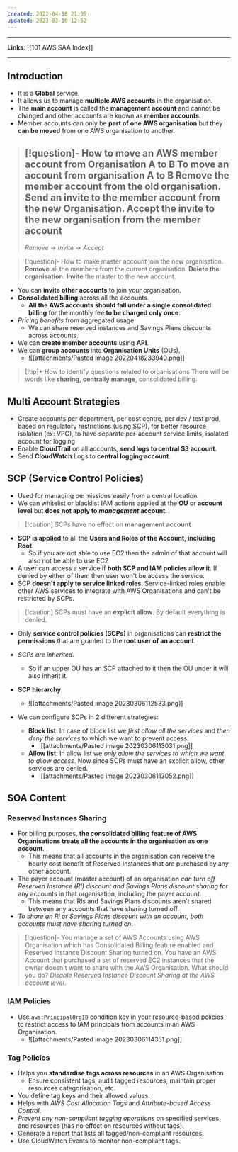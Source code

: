 ```yaml
---
created: 2022-04-18 21:09
updated: 2023-03-10 12:52
---
```

---
**Links**: [[101 AWS SAA Index]]

---
## Introduction
- It is a **Global** service.
- It allows us to manage **multiple AWS accounts** in the organisation.
- The **main account** is called the **management account** and cannot be changed and other accounts are known as **member accounts**.
- Member accounts can only be **part of one AWS organisation** but they **can be moved** from one AWS organisation to another.

> [!question]- How to move an AWS member account from Organisation A to B
> To move an account from organisation A to B **Remove** the member account from the old organisation. Send an **invite** to the member account from the new Organisation. **Accept** the invite to the new organisation from the member account
> ---
> *Remove* -> *Invite* -> *Accept*

> [!question]- How to make master account join the new organisation.
> **Remove** all the members from the current organisation. **Delete the organisation**. **Invite** the master to the new account.

-  You can **invite other accounts** to join your organisation.
-  **Consolidated billing** across all the accounts. 
	- **All the AWS accounts should fall under a single consolidated billing** for the monthly fee **to be charged only once**.
- *Pricing benefits* from aggregated usage
	- We can share reserved instances and Savings Plans discounts across accounts.
- We can **create member accounts** using **API**.
- We can **group accounts** into **Organisation Units** (OUs).
	- ![[attachments/Pasted image 20220418233940.png]]

>[!tip]+ How to identify questions related to organisations
> There will be words like **sharing**, **centrally manage**, consolidated billing.

## Multi Account Strategies
- Create accounts per department, per cost centre, per dev / test prod, based on regulatory restrictions (using SCP), for better resource isolation (ex: VPC), to have separate per-account service limits, isolated account for logging
- Enable **CloudTrail** on all accounts, **send logs to central S3 account**.
- Send **CloudWatch** Logs to **central logging account**.

## SCP (Service Control Policies)
- Used for managing permissions easily from a central location.
- We can whitelist or blacklist IAM actions applied at the **OU** or **account level** but **does not apply to *management* account**.

> [!caution] SCPs have no effect on **management account**

- **SCP is applied** to all the **Users and Roles of the Account, including Root**. 
	- So if you are not able to use EC2 then the admin of that account will also not be able to use EC2
- A user can access a service if **both SCP and IAM policies allow it**. If denied by either of them then user won't be access the service.
- SCP **doesn't apply to service linked roles**. Service-linked roles enable other AWS services to integrate with AWS Organisations and can't be restricted by SCPs.

> [!caution] SCPs must have an **explicit allow**. By default everything is denied.


- Only **service control policies (SCPs)** in organisations can **restrict the permissions** that are granted to the **root user of an account**.

- *SCPs are inherited*. 
	- So if an upper OU has an SCP attached to it then the OU under it will also inherit it.
- **SCP hierarchy**
	- ![[attachments/Pasted image 20230306112533.png]]

- We can configure SCPs in 2 different strategies:
	- **Block list**: In case of block list we *first allow all the services* and *then deny the services* to which we want to prevent access.
		- ![[attachments/Pasted image 20230306113031.png]]
	- **Allow list**: In allow list we *only allow the services to which we want to allow access*. Now since SCPs must have an explicit allow, other services are denied.
		- ![[attachments/Pasted image 20230306113052.png]]

## SOA Content
### Reserved Instances Sharing
- For billing purposes, **the consolidated billing feature of AWS Organisations treats all the accounts in the organisation as one account**.
	- This means that all accounts in the organisation can receive the hourly cost benefit of Reserved Instances that are purchased by any other account.
- The payer account (master account) of an organisation *can turn off Reserved Instance (RI) discount and Savings Plans discount sharing* for any accounts in that organisation, including the payer account.
	- This means that Rls and Savings Plans discounts aren't shared between any accounts that have sharing turned off.
- *To share an Rl or Savings Plans discount with an account, both accounts must have sharing turned on*.

> [!question]- You manage a set of AWS Accounts using AWS Organisation which has Consolidated Billing feature enabled and Reserved Instance Discount Sharing turned on. You have an AWS Account that purchased a set of reserved EC2 instances that the owner doesn't want to share with the AWS Organisation. What should you do?
> *Disable Reserved Instance Discount Sharing at the AWS account level*.

### IAM Policies
- Use `aws:PrincipalOrgID` condition key in your resource-based policies to restrict access to IAM principals from accounts in an AWS Organisation.
	- ![[attachments/Pasted image 20230306114351.png]]

### Tag Policies
- Helps you **standardise tags across resources** in an AWS Organisation
	- Ensure consistent tags, audit tagged resources, maintain proper resources categorisation, etc.
- You define tag keys and their allowed values.
- Helps with *AWS Cost Allocation Tags* and *Attribute-based Access Control*.
- *Prevent any non-compliant tagging operations* on specified services and resources (has no effect on resources without tags).
- Generate a report that lists all tagged/non-compliant resources.
- Use CloudWatch Events to monitor non-compliant tags.